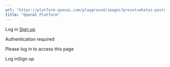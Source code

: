 ```yaml
---
url: "https://platform.openai.com/playground/images?preset=whales-poster"
title: "OpenAI Platform"
---
```


Log in [Sign up](https://platform.openai.com/signup)

Authentication required

Please log in to access this page

Log inSign up